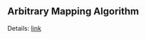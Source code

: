 <h2>Arbitrary Mapping Algorithm</h2>
<p>Details: <a href="https://jayedrafiprojects.github.io/portfolio/pub/arbitrary-mapping-algorithm.html">link</a></p>
